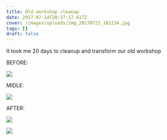 ```yaml
---
title: Old workshop cleanup
date: 2017-07-14T20:37:17.617Z
cover: /images/uploads/img_20170721_161234.jpg
tags: []
draft: false
---
```

It took me 20 days to cleanup and transform our old workshop

BEFORE:

![](/images/uploads/image2993.png)

MIDLE:

![](/images/uploads/image2png.png)

AFTER:

![](/images/uploads/image3.png)

![](/images/uploads/img_20170721_161304.jpg)
